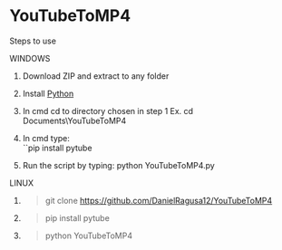 # YouTubeToMP4

Steps to use

WINDOWS

1. Download ZIP and extract to any folder

2. Install [Python](https://www.python.org/downloads/)

3. In cmd cd to directory chosen in step 1   Ex. cd Documents\YouTubeToMP4

4. In cmd type:   
   ``pip install pytube

5. Run the script by typing:   python YouTubeToMP4.py


LINUX

1. >git clone https://github.com/DanielRagusa12/YouTubeToMP4

2. >pip install pytube

3. >python YouTubeToMP4

